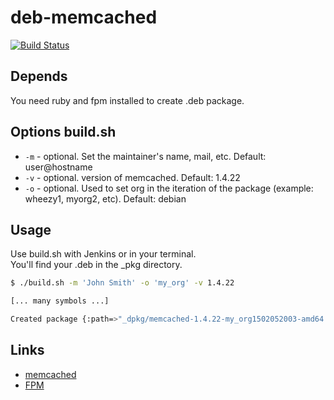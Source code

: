 # deb-memcached
[![Build Status](https://travis-ci.org/dragolabs/deb-memcached.svg?branch=master)](https://travis-ci.org/dragolabs/deb-memcached)

## Depends
You need ruby and fpm installed to create .deb package.


## Options build.sh
* `-m` - optional. Set the maintainer's name, mail, etc. Default: user@hostname
* `-v` - optional. version of memcached. Default: 1.4.22
* `-o` - optional. Used to set org in the iteration of the package (example: wheezy1, myorg2, etc). Default: debian


## Usage
Use build.sh with Jenkins or in your terminal.  
You'll find your .deb in the _pkg directory.

```bash
$ ./build.sh -m 'John Smith' -o 'my_org' -v 1.4.22

[... many symbols ...]

Created package {:path=>"_dpkg/memcached-1.4.22-my_org1502052003-amd64.deb"}

```

## Links
* [memcached](http://memcached.org/)
* [FPM](https://github.com/jordansissel/fpm)
